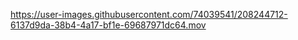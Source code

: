  

https://user-images.githubusercontent.com/74039541/208244712-6137d9da-38b4-4a17-bf1e-69687971dc64.mov

